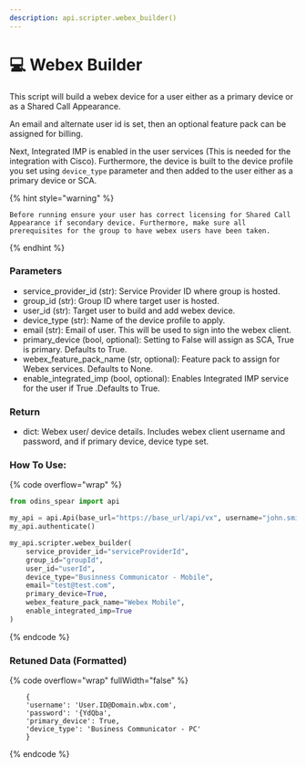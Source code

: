 ```yaml
---
description: api.scripter.webex_builder()
---
```


# 💻 Webex Builder

This script will build a webex device for a user either as a primary device or as a Shared Call Appearance. 

An email and alternate user id is set, then an optional feature pack can be assigned for billing. 

Next, Integrated IMP is enabled in the user services (This is needed for the integration with Cisco). Furthermore, the device is built to the device profile you set using `device_type` parameter and then added to the user either as a primary device or SCA.

{% hint style="warning" %}
```
Before running ensure your user has correct licensing for Shared Call Appearance if secondary device. Furthermore, make sure all prerequisites for the group to have webex users have been taken.
```
{% endhint %}

### Parameters&#x20;

* service\_provider\_id (str): Service Provider ID where group is hosted.
* group\_id (str): Group ID where target user is hosted. 
* user\_id (str): Target user to build and add webex device.
* device\_type (str): Name of the device profile to apply. 
* email (str): Email of user. This will be used to sign into the webex client.
* primary\_device (bool, optional): Setting to False will assign as SCA, True is primary. Defaults to True. 
* webex\_feature\_pack\_name (str, optional): Feature pack to assign for Webex services. Defaults to None.
* enable\_integrated\_imp (bool, optional): Enables Integrated IMP service for the user if True .Defaults to True.

### Return

* dict: Webex user/ device details. Includes webex client username and password, and if primary device, device type set. 

### How To Use:

{% code overflow="wrap" %}
```python
from odins_spear import api

my_api = api.Api(base_url="https://base_url/api/vx", username="john.smith", password="ODIN_INSTANCE_1")
my_api.authenticate()

my_api.scripter.webex_builder(
    service_provider_id="serviceProviderId",
    group_id="groupId",
    user_id="userId",
    device_type="Businness Communicator - Mobile",
    email="test@test.com",
    primary_device=True,
    webex_feature_pack_name="Webex Mobile",
    enable_integrated_imp=True
)
```
{% endcode %}

### Retuned Data (Formatted)

{% code overflow="wrap" fullWidth="false" %}
```
    {
    'username': 'User.ID@Domain.wbx.com', 
    'password': '{YdQba', 
    'primary_device': True, 
    'device_type': 'Business Communicator - PC'
    }
```
{% endcode %}
